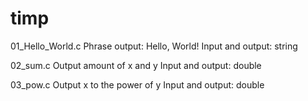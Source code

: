 # timp
01_Hello_World.c
Phrase output: Hello, World! 
Input and output: string

02_sum.c Output 
amount of x and y
Input and output: double

03_pow.c
Output x to the power of y 
Input and output: double
